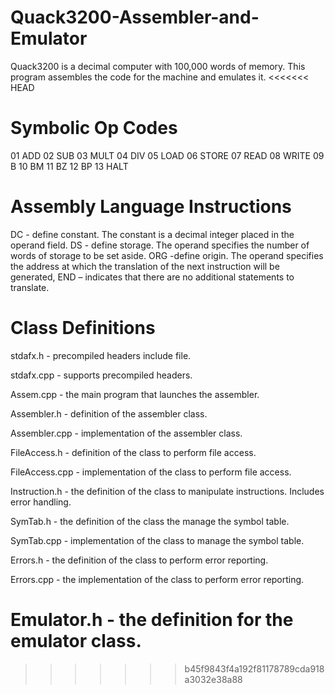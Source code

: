 # Quack3200-Assembler-and-Emulator
Quack3200 is a decimal computer with 100,000 words of memory. This program assembles the code for the machine and emulates it.
<<<<<<< HEAD

# Symbolic Op Codes
01 ADD
02 SUB
03 MULT
04 DIV
05 LOAD
06 STORE
07 READ
08 WRITE
09 B
10 BM
11 BZ
12 BP
13 HALT

# Assembly Language Instructions
DC - define constant. The constant is a decimal integer placed in the operand field.
DS - define storage. The operand specifies the number of words of storage to be set aside.
ORG -define origin. The operand specifies the address at which the translation of the next instruction will be generated,
END – indicates that there are no additional statements to translate.

# Class Definitions
stdafx.h - precompiled headers include file.

stdafx.cpp - supports precompiled headers.

Assem.cpp - the main program that launches the assembler.

Assembler.h - definition of the assembler class.

Assembler.cpp - implementation of the assembler class.

FileAccess.h - definition of the class to perform file access.

FileAccess.cpp - implementation of the class to perform file access.

Instruction.h - the definition of the class to manipulate instructions. Includes error handling.

SymTab.h - the definition of the class the manage the symbol table.

SymTab.cpp - implementation of the class to manage the symbol table.

Errors.h - the definition of the class to perform error reporting.

Errors.cpp - the implementation of the class to perform error reporting.

Emulator.h - the definition for the emulator class.
=======
>>>>>>> b45f9843f4a192f81178789cda918a3032e38a88
